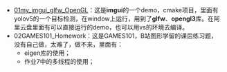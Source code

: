 - [01my_imgui_glfw_OpenGL](./01my_imgui_glfw_OpenGL/README.md)：这是**imgui**的一个demo，cmake项目，里面有yolov5的一个目标检测，在window上运行，用到了**glfw**、**opengl3**库。在阿里云盘里面有可以直接运行的demo，也可以用vs的环境去编译。
- 02GAMES101_Homework：这是GAMES101，B站图形学留的课后练习题，没有自己做，太难了，做不来，里面有：
  - eigen库的使用；
  - 作业7中的多线程的使用；

